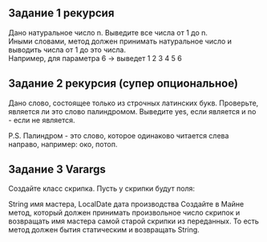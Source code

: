 ## Задание 1 рекурсия
Дано натуральное число n. Выведите все числа от 1 до n.  
Иными словами, метод должен принимать натуральное число и выводить числа от 1 до это числа.  
Например, для параметра 6 -> выведет 1 2 3 4 5 6

## Задание 2 рекурсия (супер опциональное)
Дано слово, состоящее только из строчных латинских букв. Проверьте, является ли это слово палиндромом. 
Выведите yes, если является и no - если не является.

P.S. Палиндром - это слово, которое одинаково читается слева направо, например: око, потоп.

## Задание 3 Varargs
Создайте класс скрипка. Пусть у скрипки будут поля:

String имя мастера,
LocalDate дата производства
Создайте в Майне метод, который должен принимать произвольное число скрипок и возвращать имя мастера самой старой скрипки из переданных. То есть метод должен бытия статическим и возвращать String.
